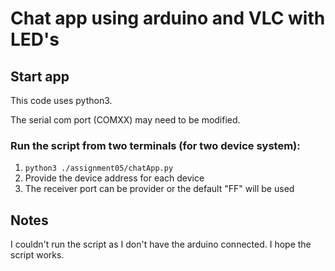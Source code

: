 # Chat app using arduino and VLC with LED's
## Start app
This code uses python3.

The serial com port (COMXX) may need to be modified.

### Run the script from two terminals (for two device system):
1. `python3 ./assignment05/chatApp.py`
2. Provide the device address for each device
3. The receiver port can be provider or the default "FF" will be used

## Notes
I couldn't run the script as I don't have the arduino connected. I hope the script works.